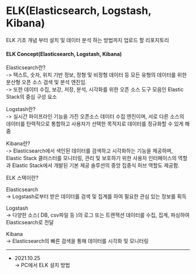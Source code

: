 # ELK(Elasticsearch, Logstash, Kibana)
ELK 기초 개념 부터 설치 및 데이터 분석 하는 방법까지 업로드 할 리포지토리   


#### ELK Concept(Elasticsearch, Logstash, Kibana)
Elasticsearch란?   
-> 텍스트, 숫자, 위치 기반 정보, 정형 및 비정형 데이터 등 모든 유형의 데이터를 위한 분산형 오픈 소스 검색 및 분석 엔진임.  
-> 또한 데이터 수집, 보강, 저장, 분석, 시각화를 위한 오픈 소스 도구 모음인 Elastic Stack의 중심 구성 요소


Logstash란?  
-> 실시간 파이프라인 기능을 가진 오픈소스 데이터 수집 엔진이며, 서로 다른 소스의 데이터를 탄력적으로 통합하고 사용자가 선택한 목적지로 데이터를 정규화할 수 있게 해줌

 

Kibana란?   
-> Elasticsearch에서 색인된 데이터를 검색하고 시각화하는 기능을 제공하며, Elastic Stack 클러스터를 모니터링, 관리 및 보호하기 위한 사용자 인터페이스의 역할과 Elastic Stack에서 개발된 기본 제공 솔루션의 중앙 집중식 허브 역할도 제공함.

 
 

ELK 스택이란? 

Elasticsearch   
-> Logstash로부터 받은 데이터를 검색 및 집계를 하여 필요한 관심 있는 정보를 획득

 

Logstash     
-> 다양한 소스( DB, csv파일 등 )의 로그 또는 트랜잭션 데이터를 수집, 집계, 파싱하여 Elasticsearch로 전달

 

Kibana    
-> Elasticsearch의 빠른 검색을 통해 데이터를 시각화 및 모니터링


*** 
* 2021.10.25  
-> PC에서 ELK 설치 방법



